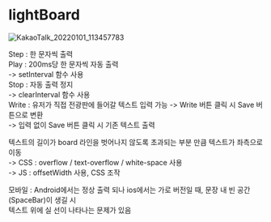 # lightBoard  
  
![KakaoTalk_20220101_113457783](https://user-images.githubusercontent.com/89592727/147843216-14ed6a8a-8b4c-4354-ae66-a619f517565c.jpg)  
  
Step : 한 문자씩 출력  
Play : 200ms당 한 문자씩 자동 출력  
  -> setInterval 함수 사용  
Stop : 자동 출력 정지  
  -> clearInterval 함수 사용  
Write : 유저가 직접 전광판에 들어갈 텍스트 입력 가능
  -> Write 버튼 클릭 시 Save 버튼으로 변환  
  -> 입력 없이 Save 버튼 클릭 시 기존 텍스트 출력  
  
텍스트의 길이가 board 라인을 벗어나지 않도록 초과되는 부분 만큼 텍스트가 좌측으로 이동  
  -> CSS : overflow / text-overflow / white-space 사용  
  -> JS : offsetWidth 사용, CSS 조작  
  
모바일 : Android에서는 정상 출력 되나 ios에서는 가로 버전일 때, 문장 내 빈 공간(SpaceBar)이 생길 시  
        텍스트 위에 실 선이 나타나는 문제가 있음  
